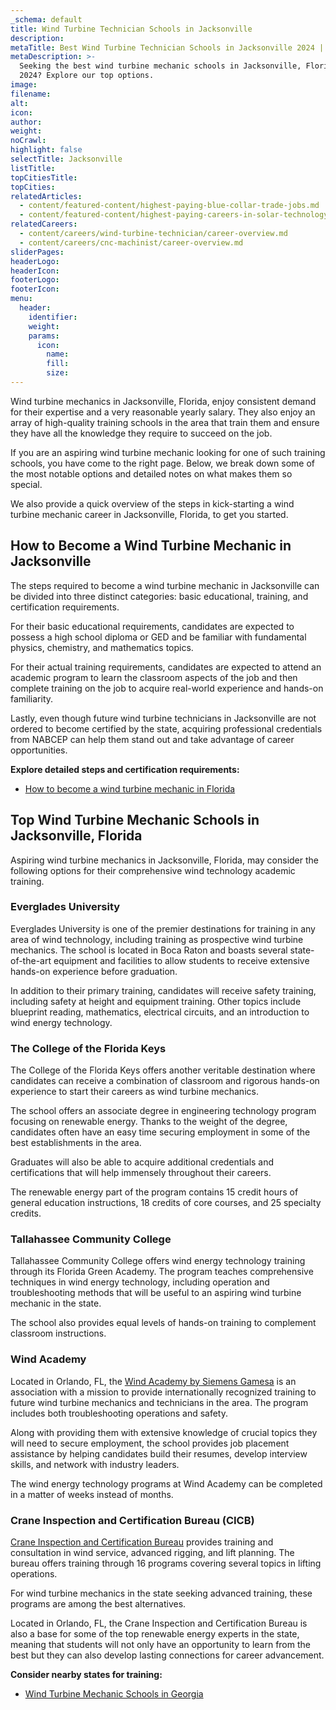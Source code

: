 ```yaml
---
_schema: default
title: Wind Turbine Technician Schools in Jacksonville
description:
metaTitle: Best Wind Turbine Technician Schools in Jacksonville 2024 | TTS
metaDescription: >-
  Seeking the best wind turbine mechanic schools in Jacksonville, Florida in
  2024? Explore our top options. 
image:
filename:
alt:
icon:
author:
weight:
noCrawl:
highlight: false
selectTitle: Jacksonville
listTitle:
topCitiesTitle:
topCities:
relatedArticles:
  - content/featured-content/highest-paying-blue-collar-trade-jobs.md
  - content/featured-content/highest-paying-careers-in-solar-technology.md
relatedCareers:
  - content/careers/wind-turbine-technician/career-overview.md
  - content/careers/cnc-machinist/career-overview.md
sliderPages:
headerLogo:
headerIcon:
footerLogo:
footerIcon:
menu:
  header:
    identifier:
    weight:
    params:
      icon:
        name:
        fill:
        size:
---
```

Wind turbine mechanics in Jacksonville, Florida, enjoy consistent demand for their expertise and a very reasonable yearly salary. They also enjoy an array of high-quality training schools in the area that train them and ensure they have all the knowledge they require to succeed on the job.

If you are an aspiring wind turbine mechanic looking for one of such training schools, you have come to the right page. Below, we break down some of the most notable options and detailed notes on what makes them so special.

We also provide a quick overview of the steps in kick-starting a wind turbine mechanic career in Jacksonville, Florida, to get you started.

## **How to Become a Wind Turbine Mechanic in Jacksonville**

The steps required to become a wind turbine mechanic in Jacksonville can be divided into three distinct categories: basic educational, training, and certification requirements.

For their basic educational requirements, candidates are expected to possess a high school diploma or GED and be familiar with fundamental physics, chemistry, and mathematics topics.

For their actual training requirements, candidates are expected to attend an academic program to learn the classroom aspects of the job and then complete training on the job to acquire real-world experience and hands-on familiarity.

Lastly, even though future wind turbine technicians in Jacksonville are not ordered to become certified by the state, acquiring professional credentials from NABCEP can help them stand out and take advantage of career opportunities.

**Explore detailed steps and certification requirements:**

* [How to become a wind turbine mechanic in Florida](https://toptradeschools.com/near-you/wind-turbine-technician/florida/)

## **Top Wind Turbine Mechanic Schools in Jacksonville, Florida**

Aspiring wind turbine mechanics in Jacksonville, Florida, may consider the following options for their comprehensive wind technology academic training.

### **Everglades University**

Everglades University is one of the premier destinations for training in any area of wind technology, including training as prospective wind turbine mechanics. The school is located in Boca Raton and boasts several state-of-the-art equipment and facilities to allow students to receive extensive hands-on experience before graduation.

In addition to their primary training, candidates will receive safety training, including safety at height and equipment training. Other topics include blueprint reading, mathematics, electrical circuits, and an introduction to wind energy technology.

### **The College of the Florida Keys**

The College of the Florida Keys offers another veritable destination where candidates can receive a combination of classroom and rigorous hands-on experience to start their careers as wind turbine mechanics.

The school offers an associate degree in engineering technology program focusing on renewable energy. Thanks to the weight of the degree, candidates often have an easy time securing employment in some of the best establishments in the area.

Graduates will also be able to acquire additional credentials and certifications that will help immensely throughout their careers.

The renewable energy part of the program contains 15 credit hours of general education instructions, 18 credits of core courses, and 25 specialty credits.

### **Tallahassee Community College**

Tallahassee Community College offers wind energy technology training through its Florida Green Academy. The program teaches comprehensive techniques in wind energy technology, including operation and troubleshooting methods that will be useful to an aspiring wind turbine mechanic in the state.

The school also provides equal levels of hands-on training to complement classroom instructions.

### **Wind Academy**

Located in Orlando, FL, the [Wind Academy by Siemens Gamesa](https://www.windacademyusa.com/) is an association with a mission to provide internationally recognized training to future wind turbine mechanics and technicians in the area. The program includes both troubleshooting operations and safety.

Along with providing them with extensive knowledge of crucial topics they will need to secure employment, the school provides job placement assistance by helping candidates build their resumes, develop interview skills, and network with industry leaders.

The wind energy technology programs at Wind Academy can be completed in a matter of weeks instead of months.

### **Crane Inspection and Certification Bureau (CICB)**

[Crane Inspection and Certification Bureau](https://www.cicb.com/) provides training and consultation in wind service, advanced rigging, and lift planning. The bureau offers training through 16 programs covering several topics in lifting operations.

For wind turbine mechanics in the state seeking advanced training, these programs are among the best alternatives.

Located in Orlando, FL, the Crane Inspection and Certification Bureau is also a base for some of the top renewable energy experts in the state, meaning that students will not only have an opportunity to learn from the best but they can also develop lasting connections for career advancement.

**Consider nearby states for training:**

* [Wind Turbine Mechanic Schools in Georgia](https://toptradeschools.com/near-you/wind-turbine-technician/georgia/)